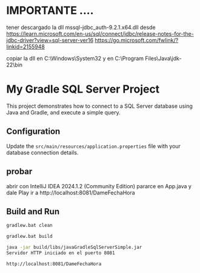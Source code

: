 # IMPORTANTE ....
tener descargado la dll mssql-jdbc_auth-9.2.1.x64.dll desde 
https://learn.microsoft.com/en-us/sql/connect/jdbc/release-notes-for-the-jdbc-driver?view=sql-server-ver16
https://go.microsoft.com/fwlink/?linkid=2155948

copiar la dll en 
C:\Windows\System32 
y en 
C:\Program Files\Java\jdk-22\bin


# My Gradle SQL Server Project

This project demonstrates how to connect to a SQL Server database using Java and Gradle, and execute a simple query.

## Configuration

Update the `src/main/resources/application.properties` file with your database connection details.

## probar

abrir con  IntelliJ IDEA 2024.1.2 (Community Edition) pararce en App.java y dale Play
ir a 
http://localhost:8081/DameFechaHora

## Build and Run

```sh
gradlew.bat clean

gradlew.bat build

java -jar build/libs/javaGradleSqlServerSimple.jar
Servidor HTTP iniciado en el puerto 8081

http://localhost:8081/DameFechaHora



